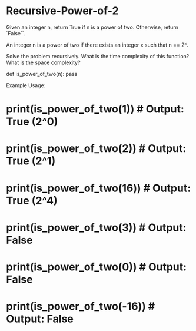 # Recursive-Power-of-2

Given an integer n, return True if n is a power of two. Otherwise, return `False``.

An integer n is a power of two if there exists an integer x such that n == 2ˣ.

Solve the problem recursively. What is the time complexity of this function? What is the space complexity?

def is_power_of_two(n):
	pass

Example Usage:

# print(is_power_of_two(1))    # Output: True (2^0)
# print(is_power_of_two(2))    # Output: True (2^1)
# print(is_power_of_two(16))   # Output: True (2^4)
# print(is_power_of_two(3))    # Output: False
# print(is_power_of_two(0))    # Output: False
# print(is_power_of_two(-16))  # Output: False
